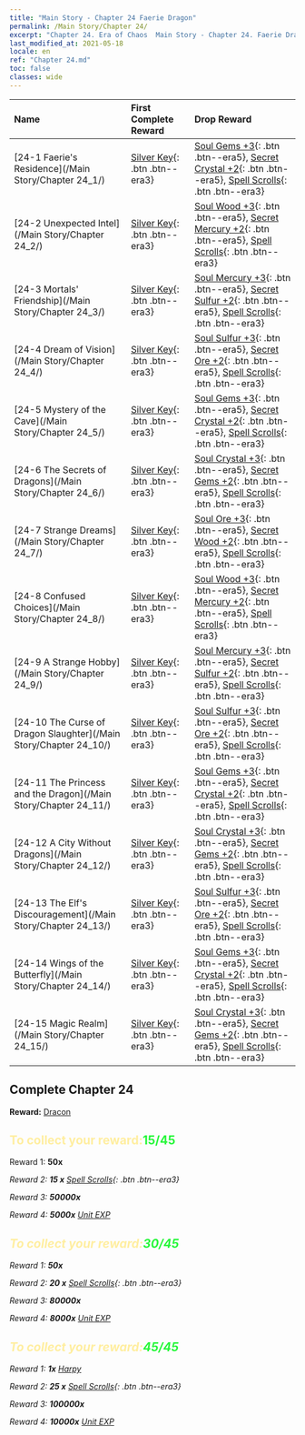 ```yaml
---
title: "Main Story - Chapter 24 Faerie Dragon"
permalink: /Main Story/Chapter 24/
excerpt: "Chapter 24. Era of Chaos  Main Story - Chapter 24. Faerie Dragon"
last_modified_at: 2021-05-18
locale: en
ref: "Chapter 24.md"
toc: false
classes: wide
---
```


  | Name |  First Complete Reward | Drop Reward |
  |:------------|:------------|:------------| 
  | [24-1 Faerie's Residence](/Main Story/Chapter 24_1/) | [Silver Key](/Items/con_693/){: .btn .btn--era3} | [Soul Gems +3](/Items/mat_86/){: .btn .btn--era5}, [Secret Crystal +2](/Items/mat_80/){: .btn .btn--era5}, [Spell Scrolls](/Items/con_694/){: .btn .btn--era3} |
  | [24-2 Unexpected Intel](/Main Story/Chapter 24_2/) | [Silver Key](/Items/con_693/){: .btn .btn--era3} | [Soul Wood +3](/Items/mat_83/){: .btn .btn--era5}, [Secret Mercury +2](/Items/mat_77/){: .btn .btn--era5}, [Spell Scrolls](/Items/con_694/){: .btn .btn--era3} |
  | [24-3 Mortals' Friendship](/Main Story/Chapter 24_3/) | [Silver Key](/Items/con_693/){: .btn .btn--era3} | [Soul Mercury +3](/Items/mat_84/){: .btn .btn--era5}, [Secret Sulfur +2](/Items/mat_78/){: .btn .btn--era5}, [Spell Scrolls](/Items/con_694/){: .btn .btn--era3} |
  | [24-4 Dream of Vision](/Main Story/Chapter 24_4/) | [Silver Key](/Items/con_693/){: .btn .btn--era3} | [Soul Sulfur +3](/Items/mat_85/){: .btn .btn--era5}, [Secret Ore +2](/Items/mat_75/){: .btn .btn--era5}, [Spell Scrolls](/Items/con_694/){: .btn .btn--era3} |
  | [24-5 Mystery of the Cave](/Main Story/Chapter 24_5/) | [Silver Key](/Items/con_693/){: .btn .btn--era3} | [Soul Gems +3](/Items/mat_86/){: .btn .btn--era5}, [Secret Crystal +2](/Items/mat_80/){: .btn .btn--era5}, [Spell Scrolls](/Items/con_694/){: .btn .btn--era3} |
  | [24-6 The Secrets of Dragons](/Main Story/Chapter 24_6/) | [Silver Key](/Items/con_693/){: .btn .btn--era3} | [Soul Crystal +3](/Items/mat_87/){: .btn .btn--era5}, [Secret Gems +2](/Items/mat_79/){: .btn .btn--era5}, [Spell Scrolls](/Items/con_694/){: .btn .btn--era3} |
  | [24-7 Strange Dreams](/Main Story/Chapter 24_7/) | [Silver Key](/Items/con_693/){: .btn .btn--era3} | [Soul Ore +3](/Items/mat_82/){: .btn .btn--era5}, [Secret Wood +2](/Items/mat_76/){: .btn .btn--era5}, [Spell Scrolls](/Items/con_694/){: .btn .btn--era3} |
  | [24-8 Confused Choices](/Main Story/Chapter 24_8/) | [Silver Key](/Items/con_693/){: .btn .btn--era3} | [Soul Wood +3](/Items/mat_83/){: .btn .btn--era5}, [Secret Mercury +2](/Items/mat_77/){: .btn .btn--era5}, [Spell Scrolls](/Items/con_694/){: .btn .btn--era3} |
  | [24-9 A Strange Hobby](/Main Story/Chapter 24_9/) | [Silver Key](/Items/con_693/){: .btn .btn--era3} | [Soul Mercury +3](/Items/mat_84/){: .btn .btn--era5}, [Secret Sulfur +2](/Items/mat_78/){: .btn .btn--era5}, [Spell Scrolls](/Items/con_694/){: .btn .btn--era3} |
  | [24-10 The Curse of Dragon Slaughter](/Main Story/Chapter 24_10/) | [Silver Key](/Items/con_693/){: .btn .btn--era3} | [Soul Sulfur +3](/Items/mat_85/){: .btn .btn--era5}, [Secret Ore +2](/Items/mat_75/){: .btn .btn--era5}, [Spell Scrolls](/Items/con_694/){: .btn .btn--era3} |
  | [24-11 The Princess and the Dragon](/Main Story/Chapter 24_11/) | [Silver Key](/Items/con_693/){: .btn .btn--era3} | [Soul Gems +3](/Items/mat_86/){: .btn .btn--era5}, [Secret Crystal +2](/Items/mat_80/){: .btn .btn--era5}, [Spell Scrolls](/Items/con_694/){: .btn .btn--era3} |
  | [24-12 A City Without Dragons](/Main Story/Chapter 24_12/) | [Silver Key](/Items/con_693/){: .btn .btn--era3} | [Soul Crystal +3](/Items/mat_87/){: .btn .btn--era5}, [Secret Gems +2](/Items/mat_79/){: .btn .btn--era5}, [Spell Scrolls](/Items/con_694/){: .btn .btn--era3} |
  | [24-13 The Elf's Discouragement](/Main Story/Chapter 24_13/) | [Silver Key](/Items/con_693/){: .btn .btn--era3} | [Soul Sulfur +3](/Items/mat_85/){: .btn .btn--era5}, [Secret Ore +2](/Items/mat_75/){: .btn .btn--era5}, [Spell Scrolls](/Items/con_694/){: .btn .btn--era3} |
  | [24-14 Wings of the Butterfly](/Main Story/Chapter 24_14/) | [Silver Key](/Items/con_693/){: .btn .btn--era3} | [Soul Gems +3](/Items/mat_86/){: .btn .btn--era5}, [Secret Crystal +2](/Items/mat_80/){: .btn .btn--era5}, [Spell Scrolls](/Items/con_694/){: .btn .btn--era3} |
  | [24-15 Magic Realm](/Main Story/Chapter 24_15/) | [Silver Key](/Items/con_693/){: .btn .btn--era3} | [Soul Crystal +3](/Items/mat_87/){: .btn .btn--era5}, [Secret Gems +2](/Items/mat_79/){: .btn .btn--era5}, [Spell Scrolls](/Items/con_694/){: .btn .btn--era3} |


## Complete Chapter 24

 **Reward:** [Dracon](/heroes/Dracon/)



## <span style="color: #ffeea0">To collect your reward:</span><span style="color: #27f73a">15/45</span>

 Reward 1:  **50x** <i class="fas fa-gem"/>

 Reward 2: **15 x** [Spell Scrolls](/Items/con_694/){: .btn .btn--era3}

 Reward 3:  **50000x** <i class="fas fa-coins"/>

 Reward 4:  **5000x** [Unit EXP](/Items/con_902/)



## <span style="color: #ffeea0">To collect your reward:</span><span style="color: #27f73a">30/45</span>

 Reward 1:  **50x** <i class="fas fa-gem"/>

 Reward 2: **20 x** [Spell Scrolls](/Items/con_694/){: .btn .btn--era3}

 Reward 3:  **80000x** <i class="fas fa-coins"/>

 Reward 4:  **8000x** [Unit EXP](/Items/con_902/)



## <span style="color: #ffeea0">To collect your reward:</span><span style="color: #27f73a">45/45</span>

 Reward 1:  **1x** [Harpy](/units/Harpy/)

 Reward 2: **25 x** [Spell Scrolls](/Items/con_694/){: .btn .btn--era3}

 Reward 3:  **100000x** <i class="fas fa-coins"/>

 Reward 4:  **10000x** [Unit EXP](/Items/con_902/)


